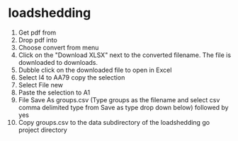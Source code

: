 # loadshedding
<ol>
<li>   Get pdf from <https://www.nelsonmandelabay.gov.za/page/loadshedding></li>
<li>   Drop pdf into <https://altoconvertpdftoexcel.com/></li>
<li>   Choose convert from menu</li>
<li>   Click on the "Download XLSX" next to the converted filename.  The file is downloaded to downloads.</li>
<li>   Dubble click on the downloaded file to open in Excel</li>
<li>   Select I4 to AA79 copy the selection</li>
<li>   Select File new</li>
<li>   Paste the selection to A1</li>
<li>   File Save As groups.csv (Type groups as the filename and select csv comma delimited type from Save as type drop down below) followed by yes</li>
<li>  Copy groups.csv to the data subdirectory of the loadshedding go project directory</li>
